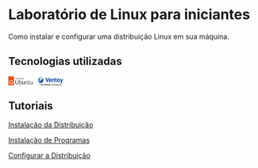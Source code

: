 # Laboratório de Linux para iniciantes

Como instalar e configurar uma distribuição Linux em sua máquina.

## Tecnologias utilizadas

<div style="display: flex; gap: 10px;">
<img width="50px" src="Icones/Canonical%20Ubuntu.svg" alt="Logo do Ubuntu">
<img width="50px" src="Icones/Ventoy.png" alt="Logo do Ventoy">
</div>

## Tutoriais

[Instalação da Distribuição](instalar-distribuicao.md)

[Instalação de Programas](instalacao-programas/instalacao-programas.md)

[Configurar a Distribuição](configurar-distribuicao.md)